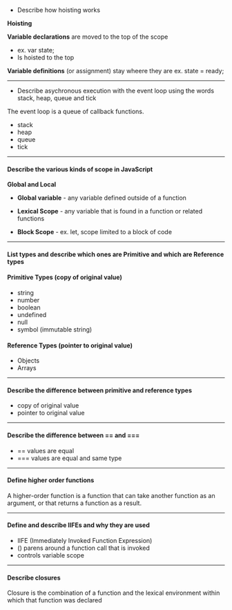 - Describe how hoisting works

**Hoisting**

**Variable declarations** are moved to the top of the scope

- ex. var state;
- Is hoisted to the top

**Variable definitions** (or assignment) stay wheere they are
ex. state = ready;

---

- Describe asychronous execution with the event loop using the words stack, heap, queue and tick

The event loop is a queue of callback functions.

- stack
- heap
- queue
- tick


---
#### Describe the various kinds of scope in JavaScript
**Global and Local**

- **Global variable** - any variable defined outside of a function

- **Lexical Scope** - any variable that is found in a function or related functions

- **Block Scope** - ex. let, scope limited to a block of code

---

#### List types and describe which ones are Primitive and which are Reference types

#### Primitive Types (copy of original value)
  - string
  - number
  - boolean
  - undefined
  - null
  - symbol (immutable string)


#### Reference Types (pointer to original value)
  - Objects
  - Arrays

---

#### Describe the difference between primitive and reference types
  - copy of original value
  - pointer to original value

---

#### Describe the difference between == and ===
  - == values are equal
  - === values are equal and same type

---

#### Define higher order functions


A higher-order function is a function that can take another function as an argument, or that returns a function as a result.

---

#### Define and describe IIFEs and why they are used
  - IIFE (Immediately Invoked Function Expression)
  - () parens around a function call that is invoked
  - controls variable scope

---

#### Describe closures

Closure is the combination of a function and the lexical environment within which that function was declared
